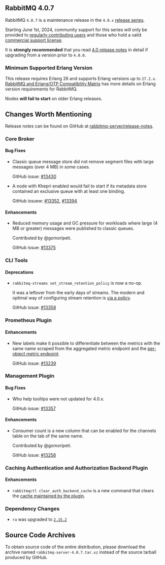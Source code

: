 ## RabbitMQ 4.0.7

RabbitMQ `4.0.7` is a maintenance release in the `4.0.x` [release series](https://www.rabbitmq.com/release-information).

Starting June 1st, 2024, community support for this series will only be provided to [regularly contributing users](https://github.com/rabbitmq/rabbitmq-server/blob/main/COMMUNITY_SUPPORT.md) and those
who hold a valid [commercial support license](https://tanzu.vmware.com/rabbitmq/oss).

It is **strongly recommended** that you read [4.0 release notes](https://github.com/rabbitmq/rabbitmq-server/releases/tag/v4.0.1)
in detail if upgrading from a version prior to `4.0.0`.


### Minimum Supported Erlang Version

This release requires Erlang 26 and supports Erlang versions up to `27.2.x`.
[RabbitMQ and Erlang/OTP Compatibility Matrix](https://www.rabbitmq.com/docs/which-erlang) has more details on
Erlang version requirements for RabbitMQ.

Nodes **will fail to start** on older Erlang releases.


## Changes Worth Mentioning

Release notes can be found on GitHub at [rabbitmq-server/release-notes](https://github.com/rabbitmq/rabbitmq-server/tree/v4.0.x/release-notes).

### Core Broker

#### Bug Fixes

 * Classic queue message store did not remove segment files with large messages (over 4 MB) in some cases.

   GitHub issue: [#13430](https://github.com/rabbitmq/rabbitmq-server/pull/13430)

 * A node with Khepri enabled would fail to start if its metadata store contained an exclusive queue
   with at least one binding.

   GitHub issuew: [#13352](https://github.com/rabbitmq/rabbitmq-server/issues/13352), [#13394](https://github.com/rabbitmq/rabbitmq-server/pull/13394)

#### Enhancements

 * Reduced memory usage and GC pressure for workloads where large (4 MB or greater) messages were published to classic queues.

   Contributed by @gomoripeti.

   GitHub issue: [#13375](https://github.com/rabbitmq/rabbitmq-server/pull/13375)


### CLI Tools

#### Deprecations

 * `rabbitmq-streams set_stream_retention_policy` is now a no-op.

   It was a leftover from the early days of streams. The modern and optimal way of configuring
   stream retention is [via a policy](https://www.rabbitmq.com/docs/streams#retention).

   GitHub issue: [#13358](https://github.com/rabbitmq/rabbitmq-server/pull/13358)


### Prometheus Plugin

#### Enhancements

 * New labels make it possible to differentiate between the metrics with the same name scraped from the aggregated
   metric endpoint and the [per-object metric endpoint](https://www.rabbitmq.com/docs/prometheus#metric-aggregation).

   GitHub issue: [#13239](https://github.com/rabbitmq/rabbitmq-server/pull/13239)


### Management Plugin

#### Bug Fixes

 * Who help tooltips were not updated for 4.0.x.

   GitHub issue: [#13357](https://github.com/rabbitmq/rabbitmq-server/pull/13357)

#### Enhancements

 * Consumer count is a new column that can be enabled for the channels table on the tab of the same name.

   Contributed by @gomoripeti.

   GitHub issue: [#13258](https://github.com/rabbitmq/rabbitmq-server/pull/13258)


### Caching Authentication and Authorization Backend Plugin

#### Enhancements

 * `rabbitmqctl clear_auth_backend_cache` is a new command that clears the [cache maintained by the plugin](https://www.rabbitmq.com/docs/auth-cache-backend).


### Dependency Changes

 * `ra` was upgraded to [`2.15.2`](https://github.com/rabbitmq/ra/releases)


## Source Code Archives

To obtain source code of the entire distribution, please download the archive named `rabbitmq-server-4.0.7.tar.xz`
instead of the source tarball produced by GitHub.
